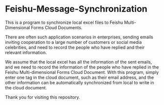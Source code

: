 # Feishu-Message-Synchronization
This is a program to synchronize local excel files to Feishu Multi-Dimensional Forms Cloud Documents.

There are often such application scenarios in enterprises, sending emails inviting cooperation to a large number of customers or social media celebrities, and need to record the people who have replied and their relevant information.

We assume that the local excel has all the information of the sent emails, and we need to record the information of the people who have replied in the Feishu  Multi-dimensional Forms Cloud Document. With this program, simply enter one tag in the cloud document, such as their email address, and the other information can be automatically synchronized from local to write in the cloud document.

Thank you for visiting this repository.

